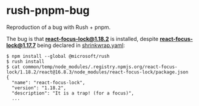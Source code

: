 # rush-pnpm-bug

Reproduction of a bug with Rush + pnpm.

The bug is that **react-focus-lock@1.18.2** is installed, despite **react-focus-lock@1.17.7** being declared in [shrinkwrap.yaml](common/config/rush/shrinkwrap.yaml):

```shell
$ npm install --global @microsoft/rush
$ rush install
$ cat common/temp/node_modules/.registry.npmjs.org/react-focus-lock/1.18.2/react@16.8.3/node_modules/react-focus-lock/package.json
{
  "name": "react-focus-lock",
  "version": "1.18.2",
  "description": "It is a trap! (for a focus)",
  ...
```

